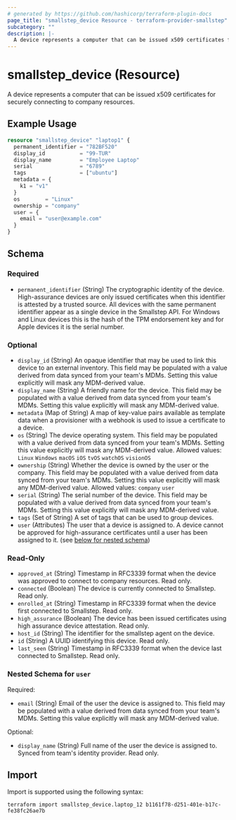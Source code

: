 ```yaml
---
# generated by https://github.com/hashicorp/terraform-plugin-docs
page_title: "smallstep_device Resource - terraform-provider-smallstep"
subcategory: ""
description: |-
  A device represents a computer that can be issued x509 certificates for securely connecting to company resources.
---
```


# smallstep_device (Resource)

A device represents a computer that can be issued x509 certificates for securely connecting to company resources.

## Example Usage

```terraform
resource "smallstep_device" "laptop1" {
  permanent_identifier = "782BF520"
  display_id           = "99-TUR"
  display_name         = "Employee Laptop"
  serial               = "6789"
  tags                 = ["ubuntu"]
  metadata = {
    k1 = "v1"
  }
  os        = "Linux"
  ownership = "company"
  user = {
    email = "user@example.com"
  }
}
```

<!-- schema generated by tfplugindocs -->
## Schema

### Required

- `permanent_identifier` (String) The cryptographic identity of the device. High-assurance devices are only issued certificates when this identifier is attested by a trusted source. All devices with the same permanent identifier appear as a single device in the Smallstep API. For Windows and Linux devices this is the hash of the TPM endorsement key and for Apple devices it is the serial number.

### Optional

- `display_id` (String) An opaque identifier that may be used to link this device to an external inventory.
This field may be populated with a value derived from data synced from your team's MDMs.
Setting this value explicitly will mask any MDM-derived value.
- `display_name` (String) A friendly name for the device.
This field may be populated with a value derived from data synced from your team's MDMs.
Setting this value explicitly will mask any MDM-derived value.
- `metadata` (Map of String) A map of key-value pairs available as template data when a provisioner with a webhook is used to issue a certificate to a device.
- `os` (String) The device operating system.
This field may be populated with a value derived from data synced from your team's MDMs.
Setting this value explicitly will mask any MDM-derived value.
 Allowed values: `Linux` `Windows` `macOS` `iOS` `tvOS` `watchOS` `visionOS`
- `ownership` (String) Whether the device is owned by the user or the company.
This field may be populated with a value derived from data synced from your team's MDMs.
Setting this value explicitly will mask any MDM-derived value.
 Allowed values: `company` `user`
- `serial` (String) The serial number of the device.
This field may be populated with a value derived from data synced from your team's MDMs.
Setting this value explicitly will mask any MDM-derived value.
- `tags` (Set of String) A set of tags that can be used to group devices.
- `user` (Attributes) The user that a device is assigned to. A device cannot be approved for high-assurance certificates until a user has been assigned to it. (see [below for nested schema](#nestedatt--user))

### Read-Only

- `approved_at` (String) Timestamp in RFC3339 format when the device was approved to connect to company resources. Read only.
- `connected` (Boolean) The device is currently connected to Smallstep. Read only.
- `enrolled_at` (String) Timestamp in RFC3339 format when the device first connected to Smallstep. Read only.
- `high_assurance` (Boolean) The device has been issued certificates using high assurance device attestation. Read only.
- `host_id` (String) The identifier for the smallstep agent on the device.
- `id` (String) A UUID identifying this device. Read only.
- `last_seen` (String) Timestamp in RFC3339 format when the device last connected to Smallstep. Read only.

<a id="nestedatt--user"></a>
### Nested Schema for `user`

Required:

- `email` (String) Email of the user the device is assigned to.
This field may be populated with a value derived from data synced from your team's MDMs.
Setting this value explicitly will mask any MDM-derived value.

Optional:

- `display_name` (String) Full name of the user the device is assigned to. Synced from team's identity provider. Read only.

## Import

Import is supported using the following syntax:

```shell
terraform import smallstep_device.laptop_12 b1161f78-d251-401e-b17c-fe38fc26ae7b
```
